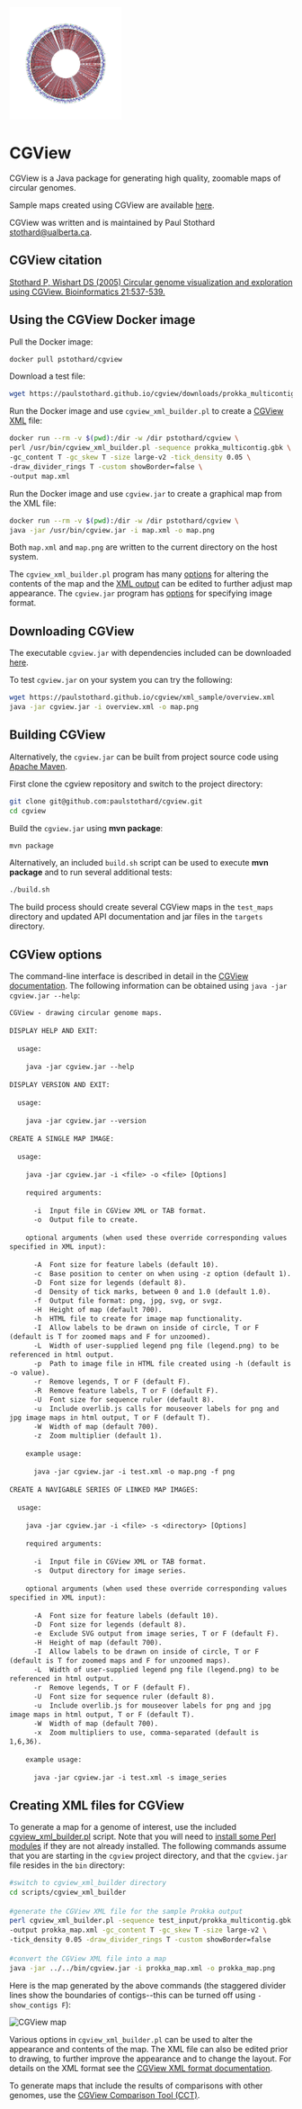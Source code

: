 <img src="sample1.png" alt="drawing" width="200"/>

# CGView
CGView is a Java package for generating high quality, zoomable maps of circular genomes.

Sample maps created using CGView are available [here](https://paulstothard.github.io/cgview/gallery.html).

CGView was written and is maintained by Paul Stothard <stothard@ualberta.ca>.

## CGView citation

[Stothard P, Wishart DS (2005) Circular genome visualization and exploration using CGView. Bioinformatics 21:537-539.](https://pubmed.ncbi.nlm.nih.gov/15479716/)

## Using the CGView Docker image

Pull the Docker image:

```bash
docker pull pstothard/cgview
```

Download a test file:

```bash
wget https://paulstothard.github.io/cgview/downloads/prokka_multicontig.gbk
```

Run the Docker image and use `cgview_xml_builder.pl` to create a [CGView XML](https://paulstothard.github.io/cgview/xml_overview.html) file:

```bash
docker run --rm -v $(pwd):/dir -w /dir pstothard/cgview \
perl /usr/bin/cgview_xml_builder.pl -sequence prokka_multicontig.gbk \
-gc_content T -gc_skew T -size large-v2 -tick_density 0.05 \
-draw_divider_rings T -custom showBorder=false \
-output map.xml
```

Run the Docker image and use `cgview.jar` to create a graphical map from the XML file:

```bash
docker run --rm -v $(pwd):/dir -w /dir pstothard/cgview \
java -jar /usr/bin/cgview.jar -i map.xml -o map.png
```

Both `map.xml` and `map.png` are written to the current directory on the host system.

The `cgview_xml_builder.pl` program has many [options](scripts/cgview_xml_builder/README.md) for altering the contents of the map and the [XML output](https://paulstothard.github.io/cgview/xml_overview.html) can be edited to further adjust map appearance. The `cgview.jar` program has [options](#cgview-options) for specifying image format.

## Downloading CGView

The executable `cgview.jar` with dependencies included can be downloaded [here](https://github.com/paulstothard/cgview/releases/).

To test `cgview.jar` on your system you can try the following:

```bash
wget https://paulstothard.github.io/cgview/xml_sample/overview.xml
java -jar cgview.jar -i overview.xml -o map.png
```

## Building CGView

Alternatively, the `cgview.jar` can be built from project source code using [Apache Maven](https://maven.apache.org).

First clone the cgview repository and switch to the project directory:

```bash
git clone git@github.com:paulstothard/cgview.git
cd cgview
```

Build the `cgview.jar` using **mvn package**:

```bash
mvn package
```

Alternatively, an included `build.sh` script can be used to execute **mvn package** and to run several additional tests:

```bash
./build.sh
```

The build process should create several CGView maps in the `test_maps` directory and updated API documentation and jar files in the `targets` directory.

## CGView options

The command-line interface is described in detail in the [CGView documentation](https://paulstothard.github.io/cgview/application.html). The following information can be obtained using `java -jar cgview.jar --help`: 

```
CGView - drawing circular genome maps.

DISPLAY HELP AND EXIT:

  usage:

    java -jar cgview.jar --help

DISPLAY VERSION AND EXIT:

  usage:

    java -jar cgview.jar --version

CREATE A SINGLE MAP IMAGE:

  usage:

    java -jar cgview.jar -i <file> -o <file> [Options]

    required arguments:

      -i  Input file in CGView XML or TAB format.
      -o  Output file to create.

    optional arguments (when used these override corresponding values specified in XML input):

      -A  Font size for feature labels (default 10).
      -c  Base position to center on when using -z option (default 1).
      -D  Font size for legends (default 8).
      -d  Density of tick marks, between 0 and 1.0 (default 1.0).
      -f  Output file format: png, jpg, svg, or svgz.
      -H  Height of map (default 700).
      -h  HTML file to create for image map functionality.
      -I  Allow labels to be drawn on inside of circle, T or F (default is T for zoomed maps and F for unzoomed).
      -L  Width of user-supplied legend png file (legend.png) to be referenced in html output.
      -p  Path to image file in HTML file created using -h (default is -o value).
      -r  Remove legends, T or F (default F).
      -R  Remove feature labels, T or F (default F).
      -U  Font size for sequence ruler (default 8).
      -u  Include overlib.js calls for mouseover labels for png and jpg image maps in html output, T or F (default T).
      -W  Width of map (default 700).
      -z  Zoom multiplier (default 1).

    example usage:

      java -jar cgview.jar -i test.xml -o map.png -f png

CREATE A NAVIGABLE SERIES OF LINKED MAP IMAGES:

  usage:

    java -jar cgview.jar -i <file> -s <directory> [Options]

    required arguments:

      -i  Input file in CGView XML or TAB format.
      -s  Output directory for image series.

    optional arguments (when used these override corresponding values specified in XML input):

      -A  Font size for feature labels (default 10).
      -D  Font size for legends (default 8).
      -e  Exclude SVG output from image series, T or F (default F).
      -H  Height of map (default 700).
      -I  Allow labels to be drawn on inside of circle, T or F (default is T for zoomed maps and F for unzoomed maps).
      -L  Width of user-supplied legend png file (legend.png) to be referenced in html output.
      -r  Remove legends, T or F (default F).
      -U  Font size for sequence ruler (default 8).
      -u  Include overlib.js for mouseover labels for png and jpg image maps in html output, T or F (default T).
      -W  Width of map (default 700).
      -x  Zoom multipliers to use, comma-separated (default is 1,6,36).

    example usage:

      java -jar cgview.jar -i test.xml -s image_series
```

## Creating XML files for CGView

To generate a map for a genome of interest, use the included [cgview\_xml\_builder.pl](scripts/cgview_xml_builder/README.md) script. Note that you will need to [install some Perl modules](scripts/cgview_xml_builder/README.md) if they are not already installed. The following commands assume that you are starting in the `cgview` project directory, and that the `cgview.jar` file resides in the `bin` directory:

```bash
#switch to cgview_xml_builder directory
cd scripts/cgview_xml_builder

#generate the CGView XML file for the sample Prokka output
perl cgview_xml_builder.pl -sequence test_input/prokka_multicontig.gbk \
-output prokka_map.xml -gc_content T -gc_skew T -size large-v2 \
-tick_density 0.05 -draw_divider_rings T -custom showBorder=false

#convert the CGView XML file into a map
java -jar ../../bin/cgview.jar -i prokka_map.xml -o prokka_map.png
```

Here is the map generated by the above commands (the staggered divider lines show the boundaries of contigs--this can be turned off using `-show_contigs F`):

![CGView map](prokka_map.png)

Various options in `cgview_xml_builder.pl` can be used to alter the appearance and contents of the map. The XML file can also be edited prior to drawing, to further improve the appearance and to change the layout. For details on the XML format see the [CGView XML format documentation](https://paulstothard.github.io/cgview/xml_overview.html).

To generate maps that include the results of comparisons with other genomes, use the [CGView Comparison Tool (CCT)](https://github.com/paulstothard/cgview_comparison_tool).
